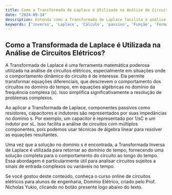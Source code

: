 ```yaml
---
title: Como a Transformada de Laplace é Utilizada na Análise de Circuitos Elétricos?
date: "2024-09-14"
description: Entenda como a Transformada de Laplace facilita a análise de circuitos elétricos complexos.
keywords: ['inverso', 'Laplace', 'Cálculo', 'passivo', 'Função', 'Forma', 'circuito']
---
```


## Como a Transformada de Laplace é Utilizada na Análise de Circuitos Elétricos?

A Transformada de Laplace é uma ferramenta matemática poderosa utilizada na análise de circuitos elétricos, especialmente em situações onde o comportamento dinâmico do circuito é de interesse. Ela permite transformar equações diferenciais, que descrevem o comportamento dos circuitos no domínio do tempo, em equações algébricas no domínio da frequência complexa (s). Isso simplifica significativamente a resolução de problemas complexos.

Ao aplicar a Transformada de Laplace, componentes passivos como resistores, capacitores e indutores são representados por suas impedâncias no domínio s. Por exemplo, um capacitor é representado por 1/sC e um indutor por sL. Isso facilita a análise de circuitos com múltiplos componentes, pois podemos usar técnicas de álgebra linear para resolver as equações resultantes.

Uma vez que a solução no domínio s é encontrada, a Transformada Inversa de Laplace é utilizada para retornar ao domínio do tempo, fornecendo uma solução completa para o comportamento do circuito ao longo do tempo. Essa abordagem é particularmente útil para analisar circuitos sujeitos a sinais de entrada complexos ou variáveis no tempo.

Se você gostou deste conteúdo, conheça o curso online de circuitos elétricos para alunos de engenharia, Domínio Elétrico, criado pelo Prof. Nicholas Yukio, clicando no botão presente logo abaixo do texto.